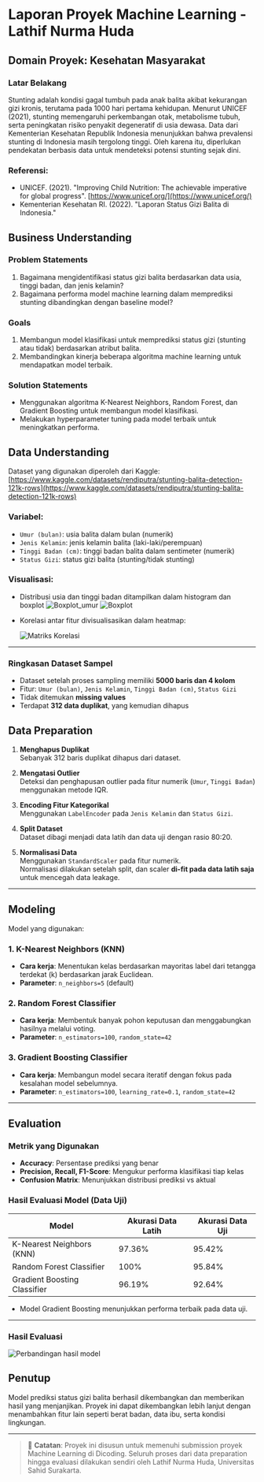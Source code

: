 # Laporan Proyek Machine Learning - Lathif Nurma Huda

## Domain Proyek: Kesehatan Masyarakat

### Latar Belakang

Stunting adalah kondisi gagal tumbuh pada anak balita akibat kekurangan gizi kronis, terutama pada 1000 hari pertama kehidupan. Menurut UNICEF (2021), stunting memengaruhi perkembangan otak, metabolisme tubuh, serta peningkatan risiko penyakit degeneratif di usia dewasa. Data dari Kementerian Kesehatan Republik Indonesia menunjukkan bahwa prevalensi stunting di Indonesia masih tergolong tinggi. Oleh karena itu, diperlukan pendekatan berbasis data untuk mendeteksi potensi stunting sejak dini.

### Referensi:

- UNICEF. (2021). "Improving Child Nutrition: The achievable imperative for global progress". [https://www.unicef.org/](https://www.unicef.org/)
- Kementerian Kesehatan RI. (2022). "Laporan Status Gizi Balita di Indonesia."

## Business Understanding

### Problem Statements

1. Bagaimana mengidentifikasi status gizi balita berdasarkan data usia, tinggi badan, dan jenis kelamin?
2. Bagaimana performa model machine learning dalam memprediksi stunting dibandingkan dengan baseline model?

### Goals

1. Membangun model klasifikasi untuk memprediksi status gizi (stunting atau tidak) berdasarkan atribut balita.
2. Membandingkan kinerja beberapa algoritma machine learning untuk mendapatkan model terbaik.

### Solution Statements

- Menggunakan algoritma K-Nearest Neighbors, Random Forest, dan Gradient Boosting untuk membangun model klasifikasi.
- Melakukan hyperparameter tuning pada model terbaik untuk meningkatkan performa.

## Data Understanding

Dataset yang digunakan diperoleh dari Kaggle:
[https://www.kaggle.com/datasets/rendiputra/stunting-balita-detection-121k-rows](https://www.kaggle.com/datasets/rendiputra/stunting-balita-detection-121k-rows)

### Variabel:

- `Umur (bulan)`: usia balita dalam bulan (numerik)
- `Jenis Kelamin`: jenis kelamin balita (laki-laki/perempuan)
- `Tinggi Badan (cm)`: tinggi badan balita dalam sentimeter (numerik)
- `Status Gizi`: status gizi balita (stunting/tidak stunting)

### Visualisasi:

- Distribusi usia dan tinggi badan ditampilkan dalam histogram dan boxplot
  ![Boxplot_umur](https://github.com/lathifhuda/Submission_Machine_Learning_Terapan/raw/main/boxplot%20umur.png)
  ![Boxplot](https://github.com/lathifhuda/Submission_Machine_Learning_Terapan/blob/main/boxplot.png)
- Korelasi antar fitur divisualisasikan dalam heatmap:

  ![Matriks Korelasi](https://github.com/lathifhuda/Submission_Machine_Learning_Terapan/raw/main/matrik%20korelasi.png)

---

### Ringkasan Dataset Sampel

- Dataset setelah proses sampling memiliki **5000 baris dan 4 kolom**
- Fitur: `Umur (bulan)`, `Jenis Kelamin`, `Tinggi Badan (cm)`, `Status Gizi`
- Tidak ditemukan **missing values**
- Terdapat **312 data duplikat**, yang kemudian dihapus

## Data Preparation

1. **Menghapus Duplikat**  
   Sebanyak 312 baris duplikat dihapus dari dataset.

2. **Mengatasi Outlier**  
   Deteksi dan penghapusan outlier pada fitur numerik (`Umur`, `Tinggi Badan`) menggunakan metode IQR.

3. **Encoding Fitur Kategorikal**  
   Menggunakan `LabelEncoder` pada `Jenis Kelamin` dan `Status Gizi`.

4. **Split Dataset**  
   Dataset dibagi menjadi data latih dan data uji dengan rasio 80:20.

5. **Normalisasi Data**  
   Menggunakan `StandardScaler` pada fitur numerik.  
   Normalisasi dilakukan setelah split, dan scaler **di-fit pada data latih saja** untuk mencegah data leakage.

---


## Modeling

Model yang digunakan:

### 1. K-Nearest Neighbors (KNN)

- **Cara kerja**: Menentukan kelas berdasarkan mayoritas label dari tetangga terdekat (k) berdasarkan jarak Euclidean.
- **Parameter**: `n_neighbors=5` (default)

### 2. Random Forest Classifier

- **Cara kerja**: Membentuk banyak pohon keputusan dan menggabungkan hasilnya melalui voting.
- **Parameter**: `n_estimators=100`, `random_state=42`

### 3. Gradient Boosting Classifier

- **Cara kerja**: Membangun model secara iteratif dengan fokus pada kesalahan model sebelumnya.
- **Parameter**: `n_estimators=100`, `learning_rate=0.1`, `random_state=42`

---

## Evaluation

### Metrik yang Digunakan

- **Accuracy**: Persentase prediksi yang benar
- **Precision, Recall, F1-Score**: Mengukur performa klasifikasi tiap kelas
- **Confusion Matrix**: Menunjukkan distribusi prediksi vs aktual

### Hasil Evaluasi Model (Data Uji)

| Model                        | Akurasi Data Latih | Akurasi Data Uji |
| ---------------------------- | ------------------ | ---------------- |
| K-Nearest Neighbors (KNN)    | 97.36%             | 95.42%           |
| Random Forest Classifier     | 100%               | 95.84%           |
| Gradient Boosting Classifier | 96.19%             | 92.64%           |


- Model Gradient Boosting menunjukkan performa terbaik pada data uji.

---


### Hasil Evaluasi

![Perbandingan hasil model](https://github.com/lathifhuda/Submission_Machine_Learning_Terapan/blob/main/evaluasi%20model.png)

## Penutup

Model prediksi status gizi balita berhasil dikembangkan dan memberikan hasil yang menjanjikan. Proyek ini dapat dikembangkan lebih lanjut dengan menambahkan fitur lain seperti berat badan, data ibu, serta kondisi lingkungan.

---

> 📌 **Catatan**: Proyek ini disusun untuk memenuhi submission proyek Machine Learning di Dicoding. Seluruh proses dari data preparation hingga evaluasi dilakukan sendiri oleh Lathif Nurma Huda, Universitas Sahid Surakarta.

